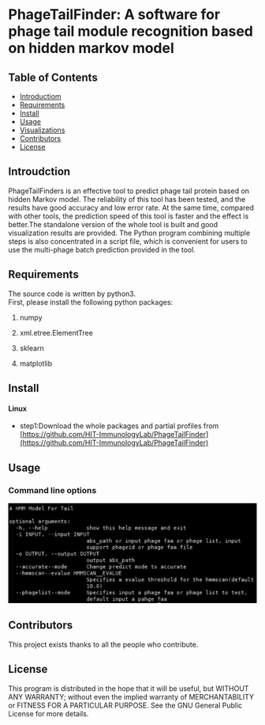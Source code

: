 # PhageTailFinder: A software for phage tail module recognition based on hidden markov model
## Table of Contents
- [Introductiom](#introudction)
- [Requirements](#requirements)
- [Install](#install)
- [Usage](#usage)
- [Visualizations](#visualization)
- [Contributors](#contributors)
- [License](#license)
## Introudction
PhageTailFinders is an effective tool to predict phage tail protein based on hidden Markov model. The reliability of this tool has been tested, and the results have good accuracy and low error rate. At the same time, compared with other tools, the prediction speed of this tool is faster and the effect is better.The standalone version of the whole tool is built and good visualization results are provided. The Python program combining multiple steps is also concentrated in a script file, which is convenient for users to use the multi-phage batch prediction provided in the tool.
## Requirements ##
The source code is written by python3. <br>
First, please install the following python packages:

1. numpy
 
2. xml.etree.ElementTree
 
3. sklearn

4. matplotlib

## Install ##
#### Linux
- step1:Download the whole packages and partial profiles from [https://github.com/HIT-ImmunologyLab/PhageTailFinder](https://github.com/HIT-ImmunologyLab/PhageTailFinder)


## Usage
### Command line options

![image](https://github.com/HIT-ImmunologyLab/PhageTailFinder/blob/main/image/useage.png)

## Contributors
This project exists thanks to all the people who contribute.

## License

This program is distributed in the hope that it will be useful, but WITHOUT ANY WARRANTY; without even the implied warranty of MERCHANTABILITY or FITNESS FOR A PARTICULAR PURPOSE. See the GNU General Public License for more details.

